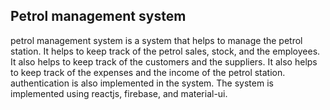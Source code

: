 ## Petrol management system

petrol management system is a system that helps to manage the petrol station. It helps to keep track of the petrol sales, stock, and the employees. It also helps to keep track of the customers and the suppliers. It also helps to keep track of the expenses and the income of the petrol station. authentication is also implemented in the system. The system is implemented using reactjs, firebase, and material-ui.
